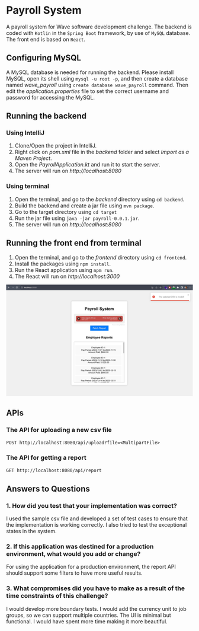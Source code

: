 # Payroll System
A payroll system for Wave software development challenge. The backend is coded with `Kotlin` in the `Spring Boot` framework, by use of `MySQL` database. The front end is based on `React`.  

## Configuring MySQL
A MySQL database is needed for running the backend. Please install MySQL, open its shell using `mysql -u root -p`, and then create a database named _wave_payroll_ using `create database wave_payroll` command.
Then edit the _application.properties_ file to set the correct username and password for accessing the MySQL.

## Running the backend
### Using IntelliJ
1. Clone/Open the project in IntelliJ.
2. Right click on _pom.xml_ file in the _backend_ folder and select _Import as a Maven Project_.
3. Open the _PayrollApplication.kt_ and run it to start the server.
4. The server will run on _http://localhost:8080_

### Using terminal
1. Open the terminal, and go to the _backend_ directory using `cd backend`.
2. Build the backend and create a jar file using `mvn package`.
3. Go to the target directory using `cd target`
4. Run the jar file using `java -jar payroll-0.0.1.jar`.
5. The server will run on _http://localhost:8080_

## Running the front end from terminal
1. Open the terminal, and go to the _frontend_ directory using `cd frontend`.
2. Install the packages using `npm install`.
3. Run the React application using `npm run`.
4. The React will run on _http://localhost:3000_

![A screenshot from the UI](application.jpeg)

## APIs
### The API for uploading a new csv file
```
POST http://localhost:8080/api/upload?file=<MultipartFile>
```

### The API for getting a report
```
GET http://localhost:8080/api/report
```

## Answers to Questions
### 1. How did you test that your implementation was correct? 
I used the sample csv file and developed a set of test cases to ensure that the implementation is working correctly. I also tried to test the exceptional states in the system.  

### 2. If this application was destined for a production environment, what would you add or change?
For using the application for a production environment, the report API should support some filters to have more useful results.

### 3. What compromises did you have to make as a result of the time constraints of this challenge?
I would develop more boundary tests. I would add the currency unit to job groups, so we can support multiple countries. The UI is minimal but functional. I would have spent more time making it more beautiful.